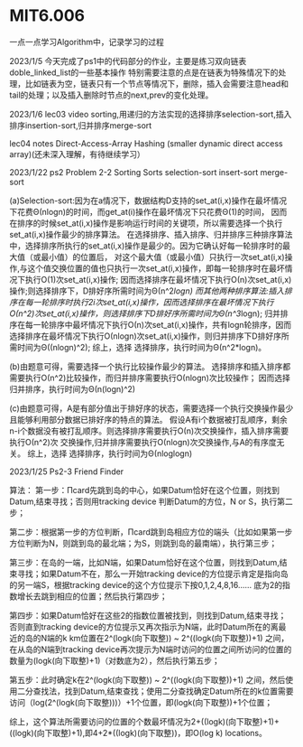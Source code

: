 # MIT6.006
一点一点学习Algorithm中，记录学习的过程

2023/1/5
今天完成了ps1中的代码部分的作业，主要是练习双向链表doble_linked_list的一些基本操作
特别需要注意的点是在链表为特殊情况下的处理，比如链表为空，链表只有一个节点等情况下，删除，插入会需要注意head和tail的处理；以及插入删除时节点的next,prev的变化处理。

2023/1/6
lec03 video 
sorting,用递归的方法实现的选择排序selection-sort,插入排序insertion-sort,归并排序merge-sort

lec04 notes
Direct-Access-Array 
Hashing (smaller dynamic direct access array)(还未深入理解，有待继续学习）


2023/1/22
ps2  Problem 2-2 Sorting Sorts   selection-sort insert-sort merge-sort

(a)Selection-sort:因为在a情况下，数据结构D支持的set_at(i,x)操作在最坏情况下花费Θ(nlogn)的时间，而get_at(i)操作在最坏情况下只花费Θ(1)的时间，
因而在排序的时候set_at(i,x)操作是影响运行时间的关键项，所以需要选择一个执行set_at(i,x)操作最少的排序算法。
在选择排序、插入排序、归并排序三种排序算法中，选择排序所执行的set_at(i,x)操作是最少的。因为它确认好每一轮排序时的最大值（或最小值）的位置后，
对这个最大值（或最小值）只执行一次set_at(i,x)操作,与这个值交换位置的值也只执行一次set_at(i,x)操作，即每一轮排序时在最坏情况下执行Ο(1)次set_at(i,x)操作;
因而选择排序在最坏情况下执行Ο(n)次set_at(i,x)操作;则选择排序下，D排好序所需时间为Θ(n^2*logn)
而其他两种排序算法:插入排序在每一轮排序时执行2i次set_at(i,x)操作，因而选择排序在最坏情况下执行Ο(n^2)次set_at(i,x)操作，则选择排序下D排好序所需时间为Θ(n^3*logn);
归并排序在每一轮排序中最坏情况下执行Ο(n)次set_at(i,x)操作，共有logn轮排序，因而选择排序在最坏情况下执行Ο(nlogn)次set_at(i,x)操作，则归并排序下D排好序所需时间为Θ((nlogn)^2);
综上，选择 选择排序，执行时间为Θ(n^2*logn)。

(b)由题意可得，需要选择一个执行比较操作最少的算法。
选择排序和插入排序都需要执行Ο(n^2)比较操作，而归并排序需要执行Ο(nlogn)次比较操作；
因而选择 归并排序，执行时间为Θ(n(logn)^2)

(c)由题意可得，A是有部分值出于排好序的状态，需要选择一个执行交换操作最少且能够利用部分数据已排好序的特点的算法。
假设A有i个数据被打乱顺序，剩余n-i个数据没有被打乱顺序。则选择排序需要执行Ο(n)次交换操作，插入排序需要执行Ο(n^2)次
交换操作,归并排序需要执行Ο(nlogn)次交换操作,与A的有序度无关。
综上，选择 选择排序，执行时间为Θ(nloglogn)


2023/1/25
Ps2-3 Friend Finder


算法：
第一步：Πcard先跳到岛的中心，如果Datum恰好在这个位置，则找到Datum,结束寻找；否则用tracking device 判断Datum的方位，N or S，执行第二步；

第二步：根据第一步的方位判断，Πcard跳到岛相应方位的端头（比如如果第一步方位判断为N，则跳到岛的最北端；为S，则跳到岛的最南端），执行第三步；

第三步：在岛的一端，比如N端，如果Datum恰好在这个位置，则找到Datum,结束寻找；如果Datum不在，那么一开始tracking device的方位提示肯定是指向岛的另一端S，根据tracking device的这个方位提示下按0,1,2,4,8,16…… 底为2的指数增长去跳到相应的位置；然后执行第四步；

第四步：如果Datum恰好在这些2的指数位置被找到，则找到Datum,结束寻找；否则直到tracking device的方位提示又再次指示为N端，此时Datum所在的离最近的岛的N端的k km位置在2^(logk(向下取整)) ~ 2^((logk(向下取整))+1) 之间，在从岛的N端到tracking device再次提示为N端时访问的位置之间所访问的位置的数量为(logk(向下取整)+1)（对数底为2），然后执行第五步；

第五步：此时确定k在2^(logk(向下取整)) ~ 2^((logk(向下取整))+1) 之间，然后使用二分查找法，找到Datum,结束查找；使用二分查找确定Datum所在的k位置需要访问（log(2^(logk(向下取整)))）+1个位置，即(logk(向下取整))+1个位置；

综上，这个算法所需要访问的位置的个数最坏情况为2+((logk)(向下取整)+1)+ ((logk)(向下取整)+1),即4+2*((logk)(向下取整))，即O(log k) locations。

